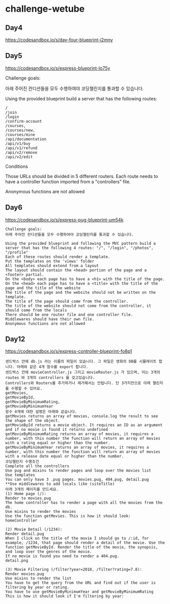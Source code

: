 # challenge-wetube

## Day4

https://codesandbox.io/s/day-four-blueprint-i2mny

## Day5

https://codesandbox.io/s/express-blueprint-lo75y

Challenge goals:

아래 주어진 컨디션들을 모두 수행하여야 코딩챌린지를 통과할 수 있습니다.

Using the provided blueprint build a server that has the following routes:

```
/
/join
/login
/confirm-account
/courses,
/courses/new,
/courses/mine
/api/documentation
/api/v1/buy
/api/v1/refund
/api/v2/remove
/api/v2/edit
```

Conditions

Those URLs should be divided in 5 different routers. Each route needs to have a controller function imported from a "controllers" file.

Anonymous functions are not allowed

## Day6

https://codesandbox.io/s/express-pug-blueprint-um54k

```
Challenge goals:
아래 주어진 컨디션들을 모두 수행하여야 코딩챌린지를 통과할 수 있습니다.

Using the provided blueprint and following the MVC pattern build a server that has the following 4 routes: "/", "/login", "/photos", "/profile"
Each of these routes should render a template.
Put the templates on the 'views' folder
All templates should extend from a layout
The layout should contain the <head> portion of the page and a <footer> partial.
On the <body> each page has to have a <h1> with the title of the page.
On the <head> each page has to have a <title> with the title of the page and the title of the website
The title of the page and the website should not be written on the template.
The title of the page should come from the controller.
The title of the website should not come from the controller, it should come from the locals
There should be one router file and one controller file.
Middlewares should have their own file.
Anonymous functions are not allowed
```

## Day12

https://codesandbox.io/s/express-controller-blueprint-fo8p1

```
샌드박스 안에 db.js 라는 이름의 파일이 있습니다. 그 파일은 영화의 DB를 시뮬레이트 합니다. 아래와 같은 4개 함수를 export 합니다.
샌드박스 안에 movieController.js 그리고 movieRouter.js 가 있으며, 이는 3개의 routes 와 3개의 controllers 를 갖고있습니다.
Controllers와 Routers를 추가하거나 제거해서는 안됩니다. 단 3가지만으로 아래 챌린지를 수행할 수 있어요.
getMovies,
getMovieById,
getMovieByMinimumRating,
getMovieByMinimumYear
함수 4개에 대한 설명은 아래와 같습니다.
getMovies returns an array of movies, console.log the result to see the shape of the object.
getMovieById returns a movie object. It requires an ID as an argument and if no movie is found it returns undefined
getMovieByMinimumRating returns an array of movies, it requires a number, with this number the function will return an array of movies with a rating equal or higher than the number.
getMovieByMinimumYear returns an array of movies, it requires a number, with this number the function will return an array of movies with a release date equal or higher than the number.
코딩챌린지 수행조건
Complete all the controllers
Use pug and mixins to render pages and loop over the movies list
Use templates
You can only have 3 .pug pages. movies.pug, 404.pug, detail.pug
**Use middlewares to add locals like (siteTitle)
아래 3개의 페이지를 만드세요.
(1) Home page (/):
Render to movies.pug
The home controller has to render a page with all the movies from the db.
Use mixins to render the movies
Use the function getMovies. This is how it should look:
homeController

(2) Movie Detail (/1234):
Render detail.pug
When I click on the title of the movie I should go to /:id, for example, /1234, that page should render a detail of the movie. Use the function getMovieById. Render the title of the movie, the synopsis, and loop over the genres of the movie.
If no movie is found you need to render a 404.pug.
detail.png

(3) Movie Filtering (/filter?year=2010, /filter?rating=7.8):
Render movies.pug
Use mixins to render the list
You have to get the query from the URL and find out if the user is filtering by year or rating.
You have to use getMovieByMinimumYear and getMovieByMinimumRating
This is how it should look if I'm filtering by year:

```
